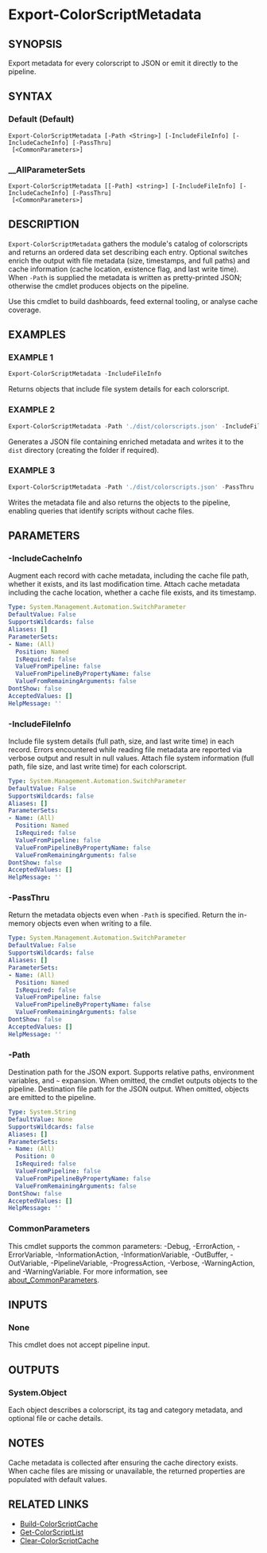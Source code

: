 ﻿---
document type: cmdlet
external help file: ColorScripts-Enhanced-help.xml
HelpUri: https://github.com/Nick2bad4u/ps-color-scripts-enhanced
Module Name: ColorScripts-Enhanced
ms.date: 10/26/2025
PlatyPS schema version: 2024-05-01
---

# Export-ColorScriptMetadata

## SYNOPSIS

Export metadata for every colorscript to JSON or emit it directly to the pipeline.

## SYNTAX

### Default (Default)

```
Export-ColorScriptMetadata [-Path <String>] [-IncludeFileInfo] [-IncludeCacheInfo] [-PassThru]
 [<CommonParameters>]
```

### __AllParameterSets

```
Export-ColorScriptMetadata [[-Path] <string>] [-IncludeFileInfo] [-IncludeCacheInfo] [-PassThru]
 [<CommonParameters>]
```

## DESCRIPTION

`Export-ColorScriptMetadata` gathers the module's catalog of colorscripts and returns an ordered data set describing each entry. Optional switches enrich the output with file metadata (size, timestamps, and full paths) and cache information (cache location, existence flag, and last write time). When `-Path` is supplied the metadata is written as pretty-printed JSON; otherwise the cmdlet produces objects on the pipeline.

Use this cmdlet to build dashboards, feed external tooling, or analyse cache coverage.

## EXAMPLES

### EXAMPLE 1

```powershell
Export-ColorScriptMetadata -IncludeFileInfo
```

Returns objects that include file system details for each colorscript.

### EXAMPLE 2

```powershell
Export-ColorScriptMetadata -Path './dist/colorscripts.json' -IncludeFileInfo -IncludeCacheInfo
```

Generates a JSON file containing enriched metadata and writes it to the `dist` directory (creating the folder if required).

### EXAMPLE 3

```powershell
Export-ColorScriptMetadata -Path './dist/colorscripts.json' -PassThru | Where-Object { -not $_.CacheExists }
```

Writes the metadata file and also returns the objects to the pipeline, enabling queries that identify scripts without cache files.

## PARAMETERS

### -IncludeCacheInfo

Augment each record with cache metadata, including the cache file path, whether it exists, and its last modification time.
Attach cache metadata including the cache location, whether a cache file exists, and its timestamp.

```yaml
Type: System.Management.Automation.SwitchParameter
DefaultValue: False
SupportsWildcards: false
Aliases: []
ParameterSets:
- Name: (All)
  Position: Named
  IsRequired: false
  ValueFromPipeline: false
  ValueFromPipelineByPropertyName: false
  ValueFromRemainingArguments: false
DontShow: false
AcceptedValues: []
HelpMessage: ''
```

### -IncludeFileInfo

Include file system details (full path, size, and last write time) in each record. Errors encountered while reading file metadata are reported via verbose output and result in null values.
Attach file system information (full path, file size, and last write time) for each colorscript.

```yaml
Type: System.Management.Automation.SwitchParameter
DefaultValue: False
SupportsWildcards: false
Aliases: []
ParameterSets:
- Name: (All)
  Position: Named
  IsRequired: false
  ValueFromPipeline: false
  ValueFromPipelineByPropertyName: false
  ValueFromRemainingArguments: false
DontShow: false
AcceptedValues: []
HelpMessage: ''
```

### -PassThru

Return the metadata objects even when `-Path` is specified.
Return the in-memory objects even when writing to a file.

```yaml
Type: System.Management.Automation.SwitchParameter
DefaultValue: False
SupportsWildcards: false
Aliases: []
ParameterSets:
- Name: (All)
  Position: Named
  IsRequired: false
  ValueFromPipeline: false
  ValueFromPipelineByPropertyName: false
  ValueFromRemainingArguments: false
DontShow: false
AcceptedValues: []
HelpMessage: ''
```

### -Path

Destination path for the JSON export. Supports relative paths, environment variables, and `~` expansion. When omitted, the cmdlet outputs objects to the pipeline.
Destination file path for the JSON output.
When omitted, objects are emitted to the pipeline.

```yaml
Type: System.String
DefaultValue: None
SupportsWildcards: false
Aliases: []
ParameterSets:
- Name: (All)
  Position: 0
  IsRequired: false
  ValueFromPipeline: false
  ValueFromPipelineByPropertyName: false
  ValueFromRemainingArguments: false
DontShow: false
AcceptedValues: []
HelpMessage: ''
```

### CommonParameters

This cmdlet supports the common parameters: -Debug, -ErrorAction, -ErrorVariable,
-InformationAction, -InformationVariable, -OutBuffer, -OutVariable, -PipelineVariable,
-ProgressAction, -Verbose, -WarningAction, and -WarningVariable. For more information, see
[about_CommonParameters](https://go.microsoft.com/fwlink/?LinkID=113216).

## INPUTS

### None

This cmdlet does not accept pipeline input.

## OUTPUTS

### System.Object

Each object describes a colorscript, its tag and category metadata, and optional file or cache details.

## NOTES

Cache metadata is collected after ensuring the cache directory exists. When cache files are missing or unavailable, the returned properties are populated with default values.

## RELATED LINKS

- [Build-ColorScriptCache](Build-ColorScriptCache.md)
- [Get-ColorScriptList](Get-ColorScriptList.md)
- [Clear-ColorScriptCache](Clear-ColorScriptCache.md)
